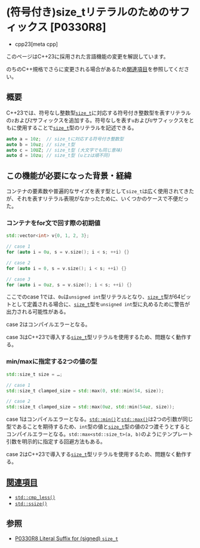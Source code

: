 # (符号付き)size_tリテラルのためのサフィックス [P0330R8]
* cpp23[meta cpp]

<!-- start lang caution -->

このページはC++23に採用された言語機能の変更を解説しています。

のちのC++規格でさらに変更される場合があるため[関連項目](#relative-page)を参照してください。

<!-- last lang caution -->

## 概要
C++23では、符号なし整数型[`size_t`](/reference/cstddef/size_t.md)に対応する符号付き整数型を表すリテラルの`z`および`Z`サフィックスを追加する。符号なしを表す`u`および`U`サフィックスをともに使用することで[`size_t`](/reference/cstddef/size_t.md)型のリテラルを記述できる。

```cpp
auto a = 10z;  // size_tに対応する符号付き整数型
auto b = 10uz; // size_t型
auto c = 10UZ; // size_t型 (大文字でも同じ意味)
auto d = 10zu; // size_t型 (uとzは順不同)
```


## この機能が必要になった背景・経緯
コンテナの要素数や普遍的なサイズを表す型として`size_t`は広く使用されてきたが、それを表すリテラル表現がなかったために、いくつかのケースで不便だった。

### コンテナをfor文で回す際の初期値
```cpp
std::vector<int> v{0, 1, 2, 3};

// case 1
for (auto i = 0u, s = v.size(); i < s; ++i) {}

// case 2
for (auto i = 0, s = v.size(); i < s; ++i) {}

// case 3
for (auto i = 0uz, s = v.size(); i < s; ++i) {}
```

ここでのcase 1では、`0u`は`unsigned int`型リテラルとなり、[`size_t`](/reference/cstddef/size_t.md)型が64ビットとして定義される場合に、[`size_t`](/reference/cstddef/size_t.md)型を`unsigned int`型に丸めるために警告が出力される可能性がある。

case 2はコンパイルエラーとなる。

case 3はC++23で導入する[`size_t`](/reference/cstddef/size_t.md)型リテラルを使用するため、問題なく動作する。


### min/maxに指定する2つの値の型
```cpp
std::size_t size = …;

// case 1
std::size_t clamped_size = std::max(0, std::min(54, size));

// case 2
std::size_t clamped_size = std::max(0uz, std::min(54uz, size));
```

case 1はコンパイルエラーとなる。[`std::min()`](/reference/algorithm/min.md)と[`std::max()`](/reference/algorithm/max.md)は2つの引数が同じ型であることを期待するため、`int`型の値と[`size_t`](/reference/cstddef/size_t.md)型の値の2つ渡そうとするとコンパイルエラーとなる。`std::max<std::size_t>(a, b)`のようにテンプレート引数を明示的に指定する回避方法もある。

case 2はC++23で導入する[`size_t`](/reference/cstddef/size_t.md)型リテラルを使用するため、問題なく動作する。


## <a id="relative-page" href="#relative-page">関連項目</a>
- [`std::cmp_less()`](/reference/utility/cmp_less.md)
- [`std::ssize()`](/reference/iterator/ssize.md)


## 参照
- [P0330R8 Literal Suffix for (signed) `size_t`](http://www.open-std.org/jtc1/sc22/wg21/docs/papers/2020/p0330r8.html)
